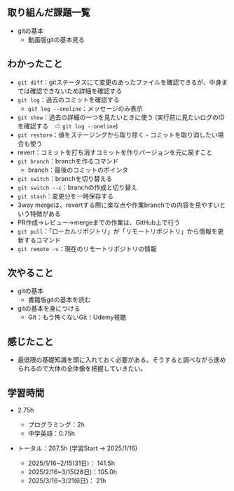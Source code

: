 ## 取り組んだ課題一覧
- gitの基本
  - 動画版gitの基本見る
## わかったこと
- `git diff`：gitステータスにて変更のあったファイルを確認できるが、中身までは確認できないため詳細を確認する
- `git log`：過去のコミットを確認する
  - `git log --oneline`：メッセージのみ表示
- `git show`：過去の詳細の一つを見たいときに使う (実行前に見たいログのIDを確認する　⇨ `git log --oneline`)
- `git restore`：値をステージングから取り除く・コミットを取り消したい場合も使う
- revert：コミットを打ち消すコミットを作りバージョンを元に戻すこと
- `git branch`：branchを作るコマンド
  - branch：最後のコミットのポインタ
- `git switch`：branchを切り替える
- `git switch --c`：branchの作成と切り替え
- `git stash`：変更分を一時保存する
- 3way mergeは、revertする際に楽な点や作業branchでの内容を見やすいという特徴がある
- PR作成→レビュー→mergeまでの作業は、GitHub上で行う
- `git pull`：「ローカルリポジトリ」が「リモートリポジトリ」から情報を更新するコマンド
- `git remote -v`：現在のリモートリポジトリの情報
## 次やること
- gitの基本
  - 書籍版gitの基本を読む
- gitの基本を身につける
  - Git：もう怖くないGit！Udemy視聴
## 感じたこと
- 最低限の基礎知識を頭に入れておく必要がある。そうすると調べながら進められるので大体の全体像を把握していきたい。
## 学習時間
- 2.75h
  - プログラミング：2h
  - 中学英語：0.75h

- トータル：267.5h (学習Start → 2025/1/16)
  - 2025/1/16~2/15(31日)： 141.5h
  - 2025/2/16~3/15(28日)：105.0h
  - 2025/3/16~3/21(6日)： 21h
